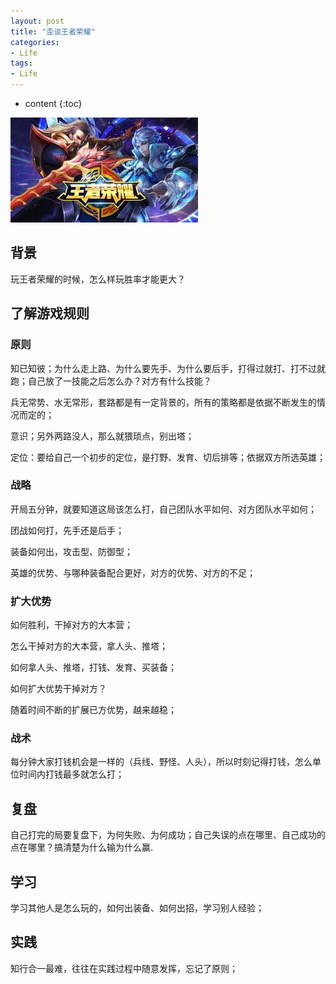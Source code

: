 ```yaml
---
layout: post
title: "歪谈王者荣耀"
categories: 
- Life
tags:
- Life
---
```


* content
{:toc}

![king-of-glory](/css/pics/2019-09-12-king-of-glory.jpeg)

## 背景

玩王者荣耀的时候，怎么样玩胜率才能更大？

## 了解游戏规则

### 原则

知已知彼；为什么走上路、为什么要先手、为什么要后手，打得过就打、打不过就跑；自己放了一技能之后怎么办？对方有什么技能？

兵无常势、水无常形，套路都是有一定背景的，所有的策略都是依据不断发生的情况而定的；

意识；另外两路没人，那么就猥琐点，别出塔；

定位：要给自己一个初步的定位，是打野、发育、切后排等；依据双方所选英雄；

### 战略

开局五分钟，就要知道这局该怎么打，自己团队水平如何、对方团队水平如何；

团战如何打，先手还是后手；

装备如何出，攻击型、防御型；

英雄的优势、与哪种装备配合更好，对方的优势、对方的不足；

### 扩大优势

如何胜利，干掉对方的大本营；

怎么干掉对方的大本营，拿人头、推塔；

如何拿人头、推塔，打钱、发育、买装备；

如何扩大优势干掉对方？

随着时间不断的扩展已方优势，越来越稳；

### 战术

每分钟大家打钱机会是一样的（兵线、野怪、人头），所以时刻记得打钱，怎么单位时间内打钱最多就怎么打；

## 复盘

自己打完的局要复盘下，为何失败、为何成功；自己失误的点在哪里、自己成功的点在哪里？搞清楚为什么输为什么赢.

## 学习

学习其他人是怎么玩的，如何出装备、如何出招，学习别人经验；

## 实践

知行合一最难，往往在实践过程中随意发挥，忘记了原则；

